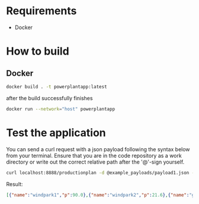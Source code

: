 # Requirements

- Docker


# How to build
## Docker
```bash
docker build . -t powerplantapp:latest
```
after the build successfully finishes
```bash
docker run --network="host" powerplantapp
```


# Test the application
You can send a curl request with a json payload following the syntax below from your terminal. Ensure that you are in the code repository as a work directory or write out the correct relative path after the '@'-sign yourself.
```bash
curl localhost:8888/productionplan -d @example_payloads/payload1.json --header "Content-Type: application/json"
```
Result: 
```json
[{"name":"windpark1","p":90.0},{"name":"windpark2","p":21.6},{"name":"gasfiredbig1","p":368.4},{"name":"gasfiredbig2","p":0.0},{"name":"gasfiredsomewhatsmaller","p":0.0},{"name":"tj1","p":0.0}]
```